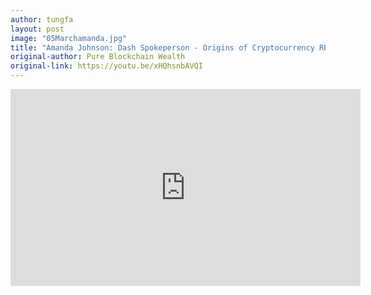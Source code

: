 ```yaml
---
author: tungfa
layout: post
image: "05Marchamanda.jpg"
title: "Amanda Johnson: Dash Spokeperson - Origins of Cryptocurrency REVEALED!"
original-author: Pure Blockchain Wealth 
original-link: https://youtu.be/xHQhsnbAVQI
---
```



<iframe width="560" height="315" src="https://www.youtube.com/embed/xHQhsnbAVQI" frameborder="0" allow="autoplay; encrypted-media" allowfullscreen></iframe>
